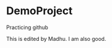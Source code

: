 # DemoProject
Practicing github

This is edited by Madhu.
I am also good.

<html>
<head>
<script></script>
</head>
<ok></ok>
<html>
